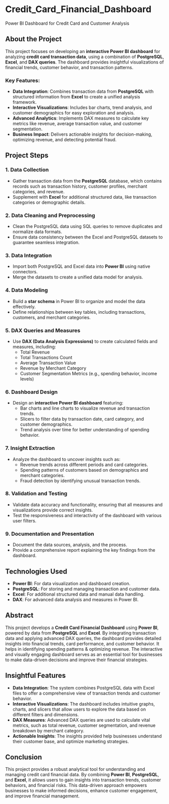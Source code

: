 # Credit_Card_Financial_Dashboard
Power BI Dashboard for Credit Card and Customer Analysis

## About the Project

This project focuses on developing an **interactive Power BI dashboard** for analyzing **credit card transaction data**, using a combination of **PostgreSQL**, **Excel**, and **DAX queries**. 
The dashboard provides insightful visualizations of financial trends, customer behavior, and transaction patterns. 

### Key Features:
- **Data Integration**: Combines transaction data from **PostgreSQL** with structured information from **Excel** to create a unified analysis framework.
- **Interactive Visualizations**: Includes bar charts, trend analysis, and customer demographics for easy exploration and analysis.
- **Advanced Analytics**: Implements DAX measures to calculate key metrics like revenue, average transaction value, and customer segmentation.
- **Business Impact**: Delivers actionable insights for decision-making, optimizing revenue, and detecting potential fraud.

## Project Steps

### 1. **Data Collection**
   - Gather transaction data from the **PostgreSQL** database, which contains records such as transaction history, customer profiles, merchant categories, and revenue.
   - Supplement with **Excel** for additional structured data, like transaction categories or demographic details.

### 2. **Data Cleaning and Preprocessing**
   - Clean the PostgreSQL data using SQL queries to remove duplicates and normalize data formats.
   - Ensure data consistency between the Excel and PostgreSQL datasets to guarantee seamless integration.

### 3. **Data Integration**
   - Import both PostgreSQL and Excel data into **Power BI** using native connectors.
   - Merge the datasets to create a unified data model for analysis.

### 4. **Data Modeling**
   - Build a **star schema** in Power BI to organize and model the data effectively.
   - Define relationships between key tables, including transactions, customers, and merchant categories.

### 5. **DAX Queries and Measures**
   - Use **DAX (Data Analysis Expressions)** to create calculated fields and measures, including:
     - Total Revenue
     - Total Transactions Count
     - Average Transaction Value
     - Revenue by Merchant Category
     - Customer Segmentation Metrics (e.g., spending behavior, income levels)

### 6. **Dashboard Design**
   - Design an **interactive Power BI dashboard** featuring:
     - Bar charts and line charts to visualize revenue and transaction trends.
     - Slicers to filter data by transaction date, card category, and customer demographics.
     - Trend analysis over time for better understanding of spending behavior.

### 7. **Insight Extraction**
   - Analyze the dashboard to uncover insights such as:
     - Revenue trends across different periods and card categories.
     - Spending patterns of customers based on demographics and merchant categories.
     - Fraud detection by identifying unusual transaction trends.

### 8. **Validation and Testing**
   - Validate data accuracy and functionality, ensuring that all measures and visualizations provide correct insights.
   - Test the responsiveness and interactivity of the dashboard with various user filters.

### 9. **Documentation and Presentation**
   - Document the data sources, analysis, and the process.
   - Provide a comprehensive report explaining the key findings from the dashboard.

## Technologies Used
- **Power BI**: For data visualization and dashboard creation.
- **PostgreSQL**: For storing and managing transaction and customer data.
- **Excel**: For additional structured data and manual data handling.
- **DAX**: For advanced data analysis and measures in Power BI.

## Abstract

This project develops a **Credit Card Financial Dashboard** using **Power BI**, powered by data from **PostgreSQL** and **Excel**. By integrating transaction data and applying advanced DAX queries, the dashboard provides detailed insights into financial trends, card performance, and customer behavior. It helps in identifying spending patterns & optimizing revenue. The interactive and visually engaging dashboard serves as an essential tool for businesses to make data-driven decisions and improve their financial strategies.

## Insightful Features

- **Data Integration**: The system combines PostgreSQL data with Excel files to offer a comprehensive view of transaction trends and customer behavior.
- **Interactive Visualizations**: The dashboard includes intuitive graphs, charts, and slicers that allow users to explore the data based on different filters and dimensions.
- **DAX Measures**: Advanced DAX queries are used to calculate vital metrics, such as total revenue, customer segmentation, and revenue breakdown by merchant category.
- **Actionable Insights**: The insights provided help businesses understand their customer base, and optimize marketing strategies.

## Conclusion

This project provides a robust analytical tool for understanding and managing credit card financial data. By combining **Power BI**, **PostgreSQL**, and **Excel**, it allows users to gain insights into transaction trends, customer behaviors, and financial risks. This data-driven approach empowers businesses to make informed decisions, enhance customer engagement, and improve financial management.

